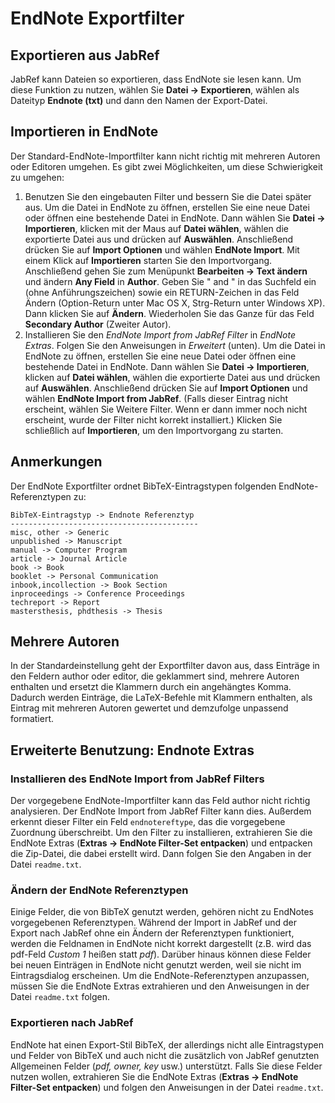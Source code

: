 EndNote Exportfilter
====================

Exportieren aus JabRef
----------------------

JabRef kann Dateien so exportieren, dass EndNote sie lesen kann. Um diese Funktion zu nutzen, wählen Sie **Datei -&gt; Exportieren**, wählen als Dateityp **Endnote (txt)** und dann den Namen der Export-Datei.

Importieren in EndNote
----------------------

Der Standard-EndNote-Importfilter kann nicht richtig mit mehreren Autoren oder Editoren umgehen. Es gibt zwei Möglichkeiten, um diese Schwierigkeit zu umgehen:

1.  Benutzen Sie den eingebauten Filter und bessern Sie die Datei später aus. Um die Datei in EndNote zu öffnen, erstellen Sie eine neue Datei oder öffnen eine bestehende Datei in EndNote. Dann wählen Sie **Datei -&gt; Importieren**, klicken mit der Maus auf **Datei wählen**, wählen die exportierte Datei aus und drücken auf **Auswählen**. Anschließend drücken Sie auf **Import Optionen** und wählen **EndNote Import**. Mit einem Klick auf **Importieren** starten Sie den Importvorgang. Anschließend gehen Sie zum Menüpunkt **Bearbeiten -&gt; Text ändern** und ändern **Any Field** in **Author**. Geben Sie " and " in das Suchfeld ein (ohne Anführungszeichen) sowie ein RETURN-Zeichen in das Feld Ändern (Option-Return unter Mac OS X, Strg-Return unter Windows XP). Dann klicken Sie auf **Ändern**. Wiederholen Sie das Ganze für das Feld **Secondary Author** (Zweiter Autor).
2.  Installieren Sie den *EndNote Import from JabRef Filter* in *EndNote Extras*. Folgen Sie den Anweisungen in *Erweitert* (unten). Um die Datei in EndNote zu öffnen, erstellen Sie eine neue Datei oder öffnen eine bestehende Datei in EndNote. Dann wählen Sie **Datei -&gt; Importieren**, klicken auf **Datei wählen**, wählen die exportierte Datei aus und drücken auf **Auswählen**. Anschließend drücken Sie auf **Import Optionen** und wählen **EndNote Import from JabRef**. (Falls dieser Eintrag nicht erscheint, wählen Sie Weitere Filter. Wenn er dann immer noch nicht erscheint, wurde der Filter nicht korrekt installiert.) Klicken Sie schließlich auf **Importieren**, um den Importvorgang zu starten.

Anmerkungen
-----------

Der EndNote Exportfilter ordnet BibTeX-Eintragstypen folgenden EndNote-Referenztypen zu:

    BibTeX-Eintragstyp -> Endnote Referenztyp
    ------------------------------------------
    misc, other -> Generic
    unpublished -> Manuscript
    manual -> Computer Program
    article -> Journal Article
    book -> Book
    booklet -> Personal Communication
    inbook,incollection -> Book Section
    inproceedings -> Conference Proceedings
    techreport -> Report
    mastersthesis, phdthesis -> Thesis

Mehrere Autoren
---------------

In der Standardeinstellung geht der Exportfilter davon aus, dass Einträge in den Feldern author oder editor, die geklammert sind, mehrere Autoren enthalten und ersetzt die Klammern durch ein angehängtes Komma. Dadurch werden Einträge, die LaTeX-Befehle mit Klammern enthalten, als Eintrag mit mehreren Autoren gewertet und demzufolge unpassend formatiert.

Erweiterte Benutzung: Endnote Extras
------------------------------------

### Installieren des EndNote Import from JabRef Filters

Der vorgegebene EndNote-Importfilter kann das Feld author nicht richtig analysieren. Der EndNote Import from JabRef Filter kann dies. Außerdem erkennt dieser Filter ein Feld `endnotereftype`, das die vorgegebene Zuordnung überschreibt. Um den Filter zu installieren, extrahieren Sie die EndNote Extras (**Extras -&gt; EndNote Filter-Set entpacken**) und entpacken die Zip-Datei, die dabei erstellt wird. Dann folgen Sie den Angaben in der Datei `readme.txt`.

### Ändern der EndNote Referenztypen

Einige Felder, die von BibTeX genutzt werden, gehören nicht zu EndNotes vorgegebenen Referenztypen. Während der Import in JabRef und der Export nach JabRef ohne ein Ändern der Referenztypen funktioniert, werden die Feldnamen in EndNote nicht korrekt dargestellt (z.B. wird das pdf-Feld *Custom 1* heißen statt *pdf*). Darüber hinaus können diese Felder bei neuen Einträgen in EndNote nicht genutzt werden, weil sie nicht im Eintragsdialog erscheinen. Um die EndNote-Referenztypen anzupassen, müssen Sie die EndNote Extras extrahieren und den Anweisungen in der Datei `readme.txt` folgen.

### Exportieren nach JabRef

EndNote hat einen Export-Stil BibTeX, der allerdings nicht alle Eintragstypen und Felder von BibTeX und auch nicht die zusätzlich von JabRef genutzten Allgemeinen Felder (*pdf, owner, key* usw.) unterstützt. Falls Sie diese Felder nutzen wollen, extrahieren Sie die EndNote Extras (**Extras -&gt; EndNote Filter-Set entpacken**) und folgen den Anweisungen in der Datei `readme.txt`.
